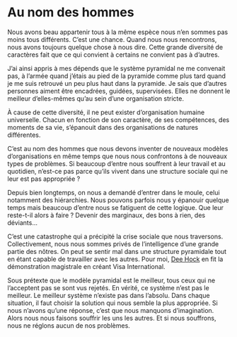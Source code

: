 # Au nom des hommes

Nous avons beau appartenir tous à la même espèce nous n’en sommes pas moins tous différents. C’est une chance. Quand nous nous rencontrons, nous avons toujours quelque chose à nous dire. Cette grande diversité de caractères fait que ce qui convient à certains ne convient pas à d’autres.<span id="more-6064"></span>

J’ai ainsi appris à mes dépends que le système pyramidal ne me convenait pas, à l’armée quand j’étais au pied de la pyramide comme plus tard quand je me suis retrouvé un peu plus haut dans la pyramide. Je sais que d’autres personnes aiment être encadrées, guidées, supervisées. Elles ne donnent le meilleur d’elles-mêmes qu’au sein d’une organisation stricte.

À cause de cette diversité, il ne peut exister d’organisation humaine universelle. Chacun en fonction de son caractère, de ses compétences, des moments de sa vie, s’épanouit dans des organisations de natures différentes.

C’est au nom des hommes que nous devons inventer de nouveaux modèles d’organisations en même temps que nous nous confrontons à de nouveaux types de problèmes. Si beaucoup d’entre nous souffrent à leur travail et au quotidien, n’est-ce pas parce qu’ils vivent dans une structure sociale qui ne leur est pas appropriée ?

Depuis bien longtemps, on nous a demandé d’entrer dans le moule, celui notamment des hiérarchies. Nous pouvons parfois nous y épanouir quelque temps mais beaucoup d’entre nous se fatiguent de cette logique. Que leur reste-t-il alors à faire ? Devenir des marginaux, des bons à rien, des déviants…

C’est une catastrophe qui a précipité la crise sociale que nous traversons. Collectivement, nous nous sommes privés de l’intelligence d’une grande partie des nôtres. On peut se sentir mal dans une structure pyramidale tout en étant capable de travailler avec les autres. Pour moi, [Dee Hock](https://tcrouzet.com/2006/09/08/manager-par-la-connexion/) en fit la démonstration magistrale en créant Visa International.

Sous prétexte que le modèle pyramidal est le meilleur, tous ceux qui ne l’acceptent pas se sont vus rejetés. En vérité, ce système n’est pas le meilleur. Le meilleur système n’existe pas dans l’absolu. Dans chaque situation, il faut choisir la solution qui nous semble la plus appropriée. Si nous n’avons qu’une réponse, c’est que nous manquons d’imagination. Alors nous nous faisons souffrir les uns les autres. Et si nous souffrons, nous ne réglons aucun de nos problèmes.